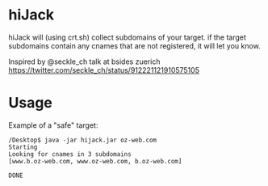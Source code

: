 # hiJack
hiJack will (using crt.sh) collect subdomains of your target.
if the target subdomains contain any cnames that are not registered, it will let you know.

Inspired by @seckle_ch talk at bsides zuerich
https://twitter.com/seckle_ch/status/912221121910575105


# Usage
Example of a "safe" target:
```
/Desktop$ java -jar hijack.jar oz-web.com
Starting
Looking for cnames in 3 subdomains
[www.b.oz-web.com, www.oz-web.com, b.oz-web.com]

DONE
```
